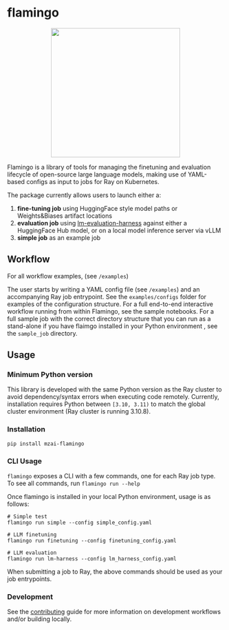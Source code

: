 # flamingo

<p align="center">
    <img src="https://github.com/mozilla-ai/flamingo/blob/main/assets/flamingo.png" width="300">
</p>

Flamingo is a library of tools for managing the finetuning and evaluation lifecycle of open-source large language models, making use of YAML-based configs as input to jobs for Ray on Kubernetes.

The package currently allows users to launch either a:
1. **fine-tuning job** using HuggingFace style model paths or Weights&Biases artifact locations
2. **evaluation job** using [lm-evaluation-harness](https://github.com/EleutherAI/lm-evaluation-harness) against either a HuggingFace Hub model, or on a local model inference server via vLLM
3. **simple job** as an example job

## Workflow
For all workflow examples, (see `/examples`)

The user starts by writing a YAML config file (see `/examples`) and an accompanying Ray job entrypoint. See the `examples/configs` folder for examples of the configuration structure. For a full end-to-end interactive workflow running from within Flamingo, see the sample notebooks. For a full sample job with the correct directory structure that you can run as a stand-alone if you have flaimgo installed in your Python environment , see the `sample_job` directory.

## Usage

### Minimum Python version

This library is developed with the same Python version as the Ray cluster
to avoid dependency/syntax errors when executing code remotely.
Currently, installation requires Python between `[3.10, 3.11)` to match the global
cluster environment (Ray cluster is running 3.10.8).

### Installation

```
pip install mzai-flamingo
```

### CLI Usage

`flamingo` exposes a CLI with a few commands, one for each Ray job type.
To see all commands, run `flamingo run --help`

Once flamingo is installed in your local Python environment, usage is as follows:
```
# Simple test
flamingo run simple --config simple_config.yaml

# LLM finetuning
flamingo run finetuning --config finetuning_config.yaml

# LLM evaluation
flamingo run lm-harness --config lm_harness_config.yaml
```

When submitting a job to Ray, the above commands should be used as your job entrypoints.

### Development

See the [contributing](CONTRIBUTING.md) guide for more information on development workflows and/or building locally.
